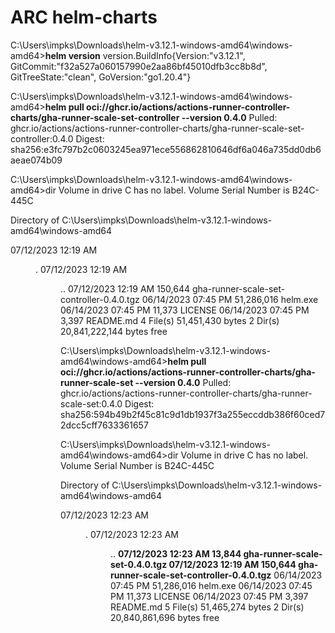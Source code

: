 # ARC helm-charts

C:\Users\impks\Downloads\helm-v3.12.1-windows-amd64\windows-amd64>**helm version**
version.BuildInfo{Version:"v3.12.1", GitCommit:"f32a527a060157990e2aa86bf45010dfb3cc8b8d", GitTreeState:"clean", GoVersion:"go1.20.4"}

C:\Users\impks\Downloads\helm-v3.12.1-windows-amd64\windows-amd64>**helm pull oci://ghcr.io/actions/actions-runner-controller-charts/gha-runner-scale-set-controller --version 0.4.0**
Pulled: ghcr.io/actions/actions-runner-controller-charts/gha-runner-scale-set-controller:0.4.0
Digest: sha256:e3fc797b2c0603245ea971ece556862810646df6a046a735dd0db6aeae074b09

C:\Users\impks\Downloads\helm-v3.12.1-windows-amd64\windows-amd64>dir
 Volume in drive C has no label.
 Volume Serial Number is B24C-445C

 Directory of C:\Users\impks\Downloads\helm-v3.12.1-windows-amd64\windows-amd64

07/12/2023  12:19 AM    <DIR>          .
07/12/2023  12:19 AM    <DIR>          ..
07/12/2023  12:19 AM           150,644 gha-runner-scale-set-controller-0.4.0.tgz
06/14/2023  07:45 PM        51,286,016 helm.exe
06/14/2023  07:45 PM            11,373 LICENSE
06/14/2023  07:45 PM             3,397 README.md
               4 File(s)     51,451,430 bytes
               2 Dir(s)  20,841,222,144 bytes free

C:\Users\impks\Downloads\helm-v3.12.1-windows-amd64\windows-amd64>**helm pull oci://ghcr.io/actions/actions-runner-controller-charts/gha-runner-scale-set --version 0.4.0**
Pulled: ghcr.io/actions/actions-runner-controller-charts/gha-runner-scale-set:0.4.0
Digest: sha256:594b49b2f45c81c9d1db1937f3a255eccddb386f60ced72dcc5cff7633361657

C:\Users\impks\Downloads\helm-v3.12.1-windows-amd64\windows-amd64>dir
 Volume in drive C has no label.
 Volume Serial Number is B24C-445C

 Directory of C:\Users\impks\Downloads\helm-v3.12.1-windows-amd64\windows-amd64

07/12/2023  12:23 AM    <DIR>          .
07/12/2023  12:23 AM    <DIR>          ..
**07/12/2023  12:23 AM            13,844 gha-runner-scale-set-0.4.0.tgz
07/12/2023  12:19 AM           150,644 gha-runner-scale-set-controller-0.4.0.tgz**
06/14/2023  07:45 PM        51,286,016 helm.exe
06/14/2023  07:45 PM            11,373 LICENSE
06/14/2023  07:45 PM             3,397 README.md
               5 File(s)     51,465,274 bytes
               2 Dir(s)  20,840,861,696 bytes free
